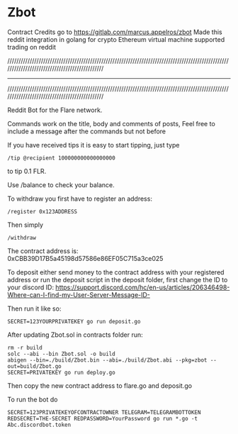 # Zbot



Contract Credits go to https://gitlab.com/marcus.appelros/zbot 
Made this reddit integration in golang for crypto Ethereum virtual machine supported trading on reddit 




//////////////////////////////////////////////////////////////////////////////////////////////////////////////////////////////////////////////
**********************************************************************************************************************************************
//////////////////////////////////////////////////////////////////////////////////////////////////////////////////////////////////////////////

Reddit Bot for the Flare network.

Commands work on the title, body and comments of posts, Feel free to include a message after the commands but not before

If you have received tips it is easy to start tipping, just type
```
/tip @recipient 100000000000000000
```
to tip 0.1 FLR.

Use /balance to check your balance.

To withdraw you first have to register an address:
```
/register 0x123ADDRESS
```
Then simply
```
/withdraw
```

The contract address is: 0xCBB39D17B5a45198d57586e86EF05C715a3ce025

To deposit either send money to the contract address with your registered address or run the deposit script in the deposit folder, first change the ID to your discord ID: https://support.discord.com/hc/en-us/articles/206346498-Where-can-I-find-my-User-Server-Message-ID-

Then run it like so:
```
SECRET=123YOURPRIVATEKEY go run deposit.go
```

After updating Zbot.sol in contracts folder run:
```
rm -r build
solc --abi --bin Zbot.sol -o build
abigen --bin=./build/Zbot.bin --abi=./build/Zbot.abi --pkg=zbot --out=build/Zbot.go
SECRET=PRIVATEKEY go run deploy.go
```
Then copy the new contract address to flare.go and deposit.go

To run the bot do
```
SECRET=123PRIVATEKEYOFCONTRACTOWNER TELEGRAM=TELEGRAMBOTTOKEN REDSECRET=THE-SECRET REDPASSWORD=YourPassword go run *.go -t Abc.discordbot.token
```
